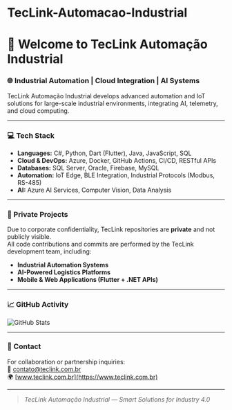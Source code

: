 # TecLink-Automacao-Industrial

# 👋 Welcome to TecLink Automação Industrial

### 🌐 Industrial Automation | Cloud Integration | AI Systems

TecLink Automação Industrial develops advanced automation and IoT solutions for large-scale industrial environments, integrating AI, telemetry, and cloud computing.

---

### 💻 Tech Stack
- **Languages:** C#, Python, Dart (Flutter), Java, JavaScript, SQL
- **Cloud & DevOps:** Azure, Docker, GitHub Actions, CI/CD, RESTful APIs
- **Databases:** SQL Server, Oracle, Firebase, MySQL
- **Automation:** IoT Edge, BLE Integration, Industrial Protocols (Modbus, RS-485)
- **AI:** Azure AI Services, Computer Vision, Data Analysis

---

### 🧩 Private Projects
Due to corporate confidentiality, TecLink repositories are **private** and not publicly visible.  
All code contributions and commits are performed by the TecLink development team, including:
- **Industrial Automation Systems**
- **AI-Powered Logistics Platforms**
- **Mobile & Web Applications (Flutter + .NET APIs)**

---

### 📈 GitHub Activity
![GitHub Stats](https://github-readme-stats.vercel.app/api?username=TecLink-Automacao-Industrial&show_icons=true&count_private=true)

---

### 🤝 Contact
For collaboration or partnership inquiries:  
📧 contato@teclink.com.br  
🌍 [www.teclink.com.br](https://www.teclink.com.br)

---
> _TecLink Automação Industrial — Smart Solutions for Industry 4.0_
